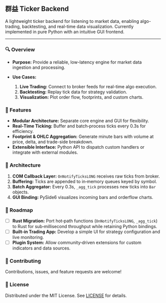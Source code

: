## 群益 Ticker Backend

A lightweight ticker backend for listening to market data, enabling algo-trading, backtesting, and real-time data visualization. Currently implemented in pure Python with an intuitive GUI frontend.

<!-- Badges -->
<!--
![PyPI](https://img.shields.io/pypi/v/your-package)
![Build Status](https://img.shields.io/github/actions/workflow/status/your-repo/ci.yml)
![License](https://img.shields.io/github/license/your-repo)
-->
---

### 🔍 Overview

* **Purpose:** Provide a reliable, low-latency engine for market data ingestion and processing.
* **Use Cases:**

  1. **Live Trading:** Connect to broker feeds for real-time algo execution.
  2. **Backtesting:** Replay tick data for strategy validation.
  3. **Visualization:** Plot order flow, footprints, and custom charts.

### 🚀 Features

* **Modular Architecture:** Separate core engine and GUI for flexibility.
* **Real‑Time Ticking:** Buffer and batch‐process ticks every 0.3s for efficiency.
* **Footprint & OHLC Aggregation:** Generate minute bars with volume at price, delta, and trade-side breakdown.
* **Extensible Interface:** Python API to dispatch custom handlers or integrate with external modules.
<!--
### 🛠️ Installation

```bash
pip install syc-ticker  # Replace with actual package name
```

### ⚙️ Quick Start

```python
from st_ticker import TickerEngine

# Initialize engine with your broker credentials
engine = TickerEngine(api_key="YOUR_KEY", secret="YOUR_SECRET")

# Subscribe to symbols
engine.subscribe(["AAPL", "GOOG", "TXF1"])

# Register a callback for aggregated bars
def on_bar(symbol, bar):
    print(f"{symbol} {bar.time}: {bar.open}/{bar.high}/{bar.low}/{bar.close}, Vol={bar.vol}")

engine.on_minute_bar(on_bar)

# Start the engine and GUI loop
engine.start()
```
-->
### 📐 Architecture

1. **COM Callback Layer:** `OnNotifyTicksLONG` receives raw ticks from broker.
2. **Buffering:** Ticks are appended to in‐memory queues keyed by symbol.
3. **Batch Aggregator:** Every 0.3s, `_agg_tick` processes new ticks into `Bar` objects.
4. **GUI Binding:** PySide6 visualizes incoming bars and orderflow charts.

### 🔧 Roadmap

* [ ] **Rust Migration:** Port hot‐path functions (`OnNotifyTicksLONG`, `_agg_tick`) to Rust for sub‐millisecond throughput while retaining Python bindings.
* [ ] **Built‑in Trading App:** Develop a simple UI for strategy configuration and live monitoring.
* [ ] **Plugin System:** Allow community‐driven extensions for custom indicators and data sources.

### 🤝 Contributing

Contributions, issues, and feature requests are welcome! 
<!--
Please:
1. Fork the repo and create a branch (`feat/YourFeature`).
2. Commit your changes with clear messages.
3. Open a pull request describing the improvement.
-->
### 📄 License

Distributed under the MIT License. See [LICENSE](./LICENSE) for details.
